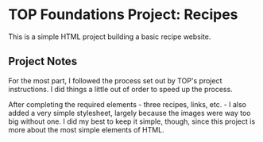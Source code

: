 # TOP Foundations Project: Recipes

This is a simple HTML project building a basic recipe website.

## Project Notes

For the most part, I followed the process set out by TOP's project instructions. I did things a little out of order to speed up the process. 

After completing the required elements - three recipes, links, etc. - I also added a very simple stylesheet, largely because the images were way too big without one. 
I did my best to keep it simple, though, since this project is more about the most simple elements of HTML. 